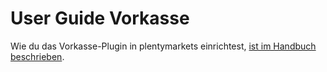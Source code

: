 # User Guide Vorkasse

<div class="alert alert-info" role="alert">
  Wie du das Vorkasse-Plugin in plentymarkets einrichtest, <a href="https://knowledge.plentymarkets.com/de-de/manual/main/payment/vorkasse.html" target="_blank">ist im Handbuch beschrieben</a>.
</div>
